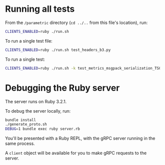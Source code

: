 # Running all tests

From the `/parametric` directory (`cd ../..` from this file's location), run: 
```sh
CLIENTS_ENABLED=ruby ./run.sh
```

To run a single test file:
```sh
CLIENTS_ENABLED=ruby ./run.sh test_headers_b3.py
```

To run a single test:
```sh
CLIENTS_ENABLED=ruby ./run.sh -k test_metrics_msgpack_serialization_TS001
```

# Debugging the Ruby server

The server runs on Ruby 3.2.1.

To debug the server locally, run:
```sh
bundle install
./generate_proto.sh
DEBUG=1 bundle exec ruby server.rb
```

You'll be presented with a Ruby REPL, with the gRPC server running in the same process.

A `client` object will be available for you to make gRPC requests to the server.

